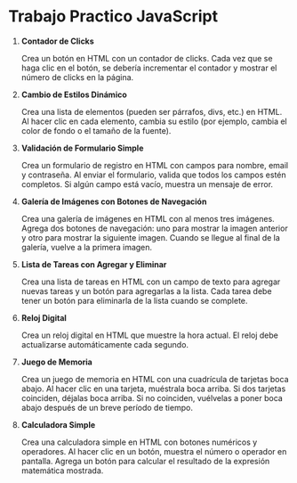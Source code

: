 # Trabajo Practico JavaScript

1. **Contador de Clicks**

    Crea un botón en HTML con un contador de clicks. Cada vez que se haga clic en el botón, se debería incrementar el contador y mostrar el número de clicks en la página.

2. **Cambio de Estilos Dinámico**
   
   Crea una lista de elementos (pueden ser párrafos, divs, etc.) en HTML. Al hacer clic en cada elemento, cambia su estilo (por ejemplo, cambia el color de fondo o el tamaño de la fuente).

3. **Validación de Formulario Simple**

    Crea un formulario de registro en HTML con campos para nombre, email y contraseña. Al enviar el formulario, valida que todos los campos estén completos. Si algún campo está vacío, muestra un mensaje de error.

4. **Galería de Imágenes con Botones de Navegación**
   
   Crea una galería de imágenes en HTML con al menos tres imágenes. Agrega dos botones de navegación: uno para mostrar la imagen anterior y otro para mostrar la siguiente imagen. Cuando se llegue al final de la galería, vuelve a la primera imagen.

5. **Lista de Tareas con Agregar y Eliminar**

    Crea una lista de tareas en HTML con un campo de texto para agregar nuevas tareas y un botón para agregarlas a la lista. Cada tarea debe tener un botón para eliminarla de la lista cuando se complete.

6. **Reloj Digital**
    
    Crea un reloj digital en HTML que muestre la hora actual. El reloj debe actualizarse automáticamente cada segundo.

7. **Juego de Memoria**
   
   Crea un juego de memoria en HTML con una cuadrícula de tarjetas boca abajo. Al hacer clic en una tarjeta, muéstrala boca arriba. Si dos tarjetas coinciden, déjalas boca arriba. Si no coinciden, vuélvelas a poner boca abajo después de un breve período de tiempo.

8. **Calculadora Simple**

    Crea una calculadora simple en HTML con botones numéricos y operadores. Al hacer clic en un botón, muestra el número o operador en pantalla. Agrega un botón para calcular el resultado de la expresión matemática mostrada.
